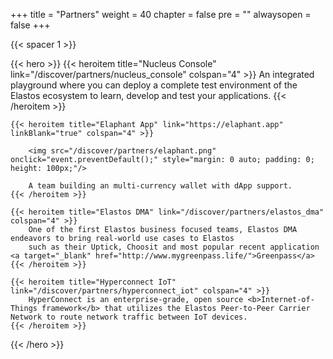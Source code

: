 

+++
title = "Partners"
weight = 40
chapter = false
pre = ""
alwaysopen = false
+++


{{< spacer 1 >}}

{{< hero >}}
    {{< heroitem title="Nucleus Console" link="/discover/partners/nucleus_console" colspan="4" >}}
        An integrated playground where you can deploy a complete test environment of the Elastos ecosystem to learn,
        develop and test your applications.
    {{< /heroitem >}}
    
    {{< heroitem title="Elaphant App" link="https://elaphant.app" linkBlank="true" colspan="4" >}}
    
        <img src="/discover/partners/elaphant.png" onclick="event.preventDefault();" style="margin: 0 auto; padding: 0; height: 100px;"/>    
    
        A team building an multi-currency wallet with dApp support.
    {{< /heroitem >}}
    
    {{< heroitem title="Elastos DMA" link="/discover/partners/elastos_dma" colspan="4" >}}
        One of the first Elastos business focused teams, Elastos DMA endeavors to bring real-world use cases to Elastos
        such as their Uptick, Choosit and most popular recent application <a target="_blank" href="http://www.mygreenpass.life/">Greenpass</a>
    {{< /heroitem >}}   
    
    {{< heroitem title="Hyperconnect IoT" link="/discover/partners/hyperconnect_iot" colspan="4" >}}
        HyperConnect is an enterprise-grade, open source <b>Internet-of-Things framework</b> that utilizes the Elastos Peer-to-Peer Carrier Network to route network traffic between IoT devices.
    {{< /heroitem >}}
{{< /hero >}}
